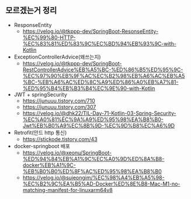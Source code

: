 ## 모르겠는거 정리
- ResponseEntity
  - https://velog.io/@tkppp-dev/SpringBoot-ResonseEntity-%EC%99%80-HTTP-%EC%83%81%ED%83%9C%EC%BD%94%EB%93%9C-with-Kotlin
- ExceptionControllerAdvice(왜쓰는지)
  - https://velog.io/@tkppp-dev/SpringBoot-RestControllerAdvice%EB%A5%BC-%ED%86%B5%ED%95%9C-%EC%97%90%EB%9F%AC%EC%B2%98%EB%A6%AC%EB%A5%BC-%EB%A6%AC%ED%8C%A9%ED%86%A0%EB%A7%81-%ED%95%B4%EB%B3%B4%EC%9E%90-with-Kotlin
- JWT + springSecurity
  - https://junuuu.tistory.com/710
  - https://junuuu.tistory.com/307
  - https://velog.io/@dhk22/TIL-Day-71-Kotlin-03-Spring-Security-%EC%A0%81%EC%9A%A9%ED%95%98%EA%B8%B0-Jwt%EB%B0%A9%EC%8B%9D-%EC%9D%B8%EC%A6%9D
- Retrofit(안드 http 통신)
  - https://stickode.tistory.com/43
- docker-springboot 배포
  - https://velog.io/@xeonu/SpringBoot-%ED%94%84%EB%A1%9C%EC%A0%9D%ED%8A%B8-docker%EB%A1%9C-%EB%B0%B0%ED%8F%AC%ED%95%98%EA%B8%B0
  - https://velog.io/@sujeongim/%EC%98%A4%EB%A5%98-%EC%B2%9C%EA%B5%AD-Docker%ED%8E%B8-Mac-M1-no-matching-manifest-for-linuxarm64v8